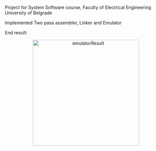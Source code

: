 Project for System Software course, Faculty of Electrical Engineering University of Belgrade

Implemented Two pass assembler, Linker and Emulator

End result:
<br>
<p align="center">
  <img width="331" alt="emulatorResult" src="https://github.com/StealthElf98/SS_Projekat/assets/89274860/75f949a8-4a05-4b04-9592-24ff230c538e">
</p>
